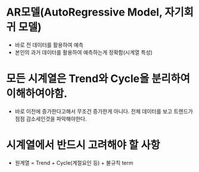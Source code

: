 # AR모델(AutoRegressive Model, 자기회귀 모델)
- 바로 전 데이터를 활용하여 예측
- 본인의 과거 데이터를 활용하여 예측하는게 정확함(시계열 특성)

# 모든 시계열은 Trend와 Cycle을 분리하여 이해하여야함.
- 바로 이전에 증가한다고해서 무조건 증가한게 아니다. 전체 데이터를 보고 트렌드가 점점 감소세인것을 파악해야한다.

# 시계열에서 반드시 고려해야 할 사항
- 원계열 = Trend + Cycle(계절요인 등) + 불규칙 term